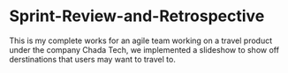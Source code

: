 # Sprint-Review-and-Retrospective
This is my complete works for an agile team working on a travel product under the company Chada Tech, we implemented a slideshow to show off derstinations that users may want to travel to.
